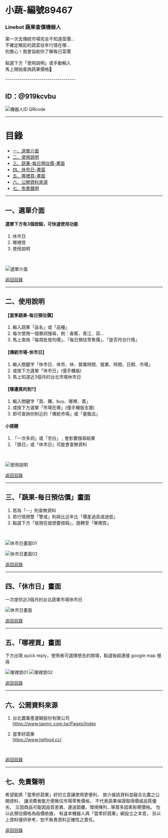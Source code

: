 # 小蔬-編號89467
### Linebot 蔬果查價機器人

<p>
第一次去傳統市場完全不知道菜價...<br>
不確定眼前的蔬菜往年行情在哪...<br>
別擔心！我會協助你了解每日菜價<br>
<br>
點選下方「使用說明」或手動輸入<br>
馬上開始查詢蔬果價格🥦<br>
</p>
-----------------------------------

## ID：@919kcvbu

![機器人ID QRcode](https://raw.githubusercontent.com/Leileisme/Linebot/main/images/readme/addFriend_919kcvbu.png)

-----------------------------------
# 目錄

- [一、選單介面](#一、選單介面)
- [二、使用說明](#二、使用說明)
- [三、蔬果-每日預估價-畫面](#三、「蔬果-每日預估價」畫面)
- [四、休市日-畫面](#四、「休市日」畫面)
- [五、哪裡買-畫面](#五、「哪裡買」畫面)
- [六、公開資料來源](#六、公開資料來源)
- [七、免責聲明](#七、免責聲明)

-----------------------------------
## 一、選單介面

#### 選單下方有3個按鈕，可快速使用功能
1. 休市日
2. 哪裡買
3. 使用說明
<br>

![選單介面](https://raw.githubusercontent.com/Leileisme/Linebot/main/images/readme/menu.jpg)

[返回目錄](#目錄)

-----------------------------------
## 二、使用說明


#### 【當季蔬果-每日預估價】

1. 輸入蔬果「品名」或「品種」
2. 每次使用一個單詞搜尋，例：香蕉、青江、蒜...
3. 馬上查詢「每周批發均價」、「每日預估零售價」、「是否符合行情」


#### 【傳統市場-休市日】
1. 輸入關鍵字「休市日、休市、休、營業時間、營業、時間、日期、市場」
2. 或按下方選單「休市日」(僅手機版)
3. 馬上知道近3個月的台北市場休市日

#### 【哪邊買的到?】
1. 輸入關鍵字「買、購、buy、哪裡、賣」
2. 或按下方選單「市場在哪」(僅手機版支援)
3. 即可查詢你附近的「傳統市場」或「量販店」

####  小提醒
1. 「一次多詞」或「空白」 , 會影響搜尋結果
2. 「換日」或「休市日」可能會查無資料
<br>

![使用說明](https://raw.githubusercontent.com/Leileisme/Linebot/main/images/readme/manual.jpg)

[返回目錄](#目錄)

-----------------------------------
## 三、「蔬果-每日預估價」畫面
1. 若為「--」則查無資料
2. 若行情預警「警戒」則與比近年比「價差過高或過低」
3. 點選下方「我現在就想要按鈕」，跳轉至「哪裡買」
<br>

![休市日畫面01](https://raw.githubusercontent.com/Leileisme/Linebot/main/images/readme/date01.jpg)

![休市日畫面02](https://raw.githubusercontent.com/Leileisme/Linebot/main/images/readme/date02.jpg)

[返回目錄](#目錄)

-----------------------------------
## 四、「休市日」畫面
一次提供近3個月的台北蔬果市場休市日
<br>

![休市日畫面](https://raw.githubusercontent.com/Leileisme/Linebot/main/images/readme/cloedDay.jpg)

[返回目錄](#目錄)

-----------------------------------
##  五、「哪裡買」畫面
下方出現 quick reply，使用者可選擇想去的商場，點選後超連接 google map 搜尋


![哪裡買01](https://raw.githubusercontent.com/Leileisme/Linebot/main/images/readme/market01.jpg)
![哪裡買02](https://github.com/Leileisme/Linebot/blob/main/images/readme/market02.jpg)

[返回目錄](#目錄)

-----------------------------------
## 六、公開資料來源

1. 台北農業產運銷股份有限公司<br>
https://www.tapmc.com.tw/Pages/Index

2. 當季好蔬果<br>
https://www.twfood.cc/
<br>

[返回目錄](#目錄)

-----------------------------------
## 七、免責聲明

希望能將「當季好蔬果」好的立意讓使用更便利，
故介接該資料並融合北農之公開資料，
讓消費者能方便推估市場零售價格，
不代表蔬果保證取得價或品質優劣，
又因商品可能因品質差異、運送距離、環境陳列...等眾多因素影嚮價格。
勿以此預估價格為殺價依據，
有違本機器人與「當季好蔬果」網設立之本意，
另以上資料僅供參考，恕不負責資料正確性之責任。

[返回目錄](#目錄)